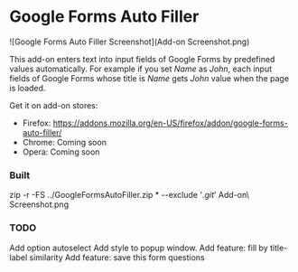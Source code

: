 # Google Forms Auto Filler

![Google Forms Auto Filler Screenshot](Add-on Screenshot.png)

This add-on enters text into input fields of Google Forms by predefined values automatically. For example if you set *Name* as *John*, each input fields of Google Forms whose title is *Name* gets *John* value when the page is loaded. 

Get it on add-on stores:
+ Firefox: <https://addons.mozilla.org/en-US/firefox/addon/google-forms-auto-filler/>
+ Chrome: Coming soon
+ Opera: Coming soon

### Built

zip -r -FS ../GoogleFormsAutoFiller.zip * --exclude '*.git*' Add-on\ Screenshot.png

### TODO

Add option autoselect
Add style to popup window.
Add feature: fill by title-label similarity
Add feature: save this form questions